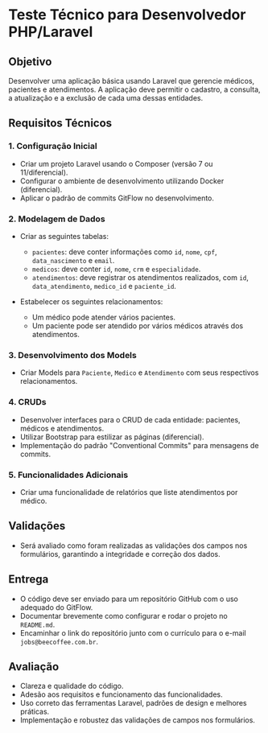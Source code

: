 # Teste Técnico para Desenvolvedor PHP/Laravel

## Objetivo
Desenvolver uma aplicação básica usando Laravel que gerencie médicos, pacientes e atendimentos. A aplicação deve permitir o cadastro, a consulta, a atualização e a exclusão de cada uma dessas entidades.

## Requisitos Técnicos

### 1. Configuração Inicial
- Criar um projeto Laravel usando o Composer (versão 7 ou 11/diferencial).
- Configurar o ambiente de desenvolvimento utilizando Docker (diferencial).
- Aplicar o padrão de commits GitFlow no desenvolvimento.

### 2. Modelagem de Dados
- Criar as seguintes tabelas:
  - `pacientes`: deve conter informações como `id`, `nome`, `cpf`, `data_nascimento` e `email`.
  - `medicos`: deve conter `id`, `nome`, `crm` e `especialidade`.
  - `atendimentos`: deve registrar os atendimentos realizados, com `id`, `data_atendimento`, `medico_id` e `paciente_id`.

- Estabelecer os seguintes relacionamentos:
  - Um médico pode atender vários pacientes.
  - Um paciente pode ser atendido por vários médicos através dos atendimentos.

### 3. Desenvolvimento dos Models
- Criar Models para `Paciente`, `Medico` e `Atendimento` com seus respectivos relacionamentos.

### 4. CRUDs
- Desenvolver interfaces para o CRUD de cada entidade: pacientes, médicos e atendimentos.
- Utilizar Bootstrap para estilizar as páginas (diferencial).
- Implementação do padrão "Conventional Commits" para mensagens de commits.

### 5. Funcionalidades Adicionais
- Criar uma funcionalidade de relatórios que liste atendimentos por médico.

## Validações
- Será avaliado como foram realizadas as validações dos campos nos formulários, garantindo a integridade e correção dos dados.

## Entrega
- O código deve ser enviado para um repositório GitHub com o uso adequado do GitFlow.
- Documentar brevemente como configurar e rodar o projeto no `README.md`.
- Encaminhar o link do repositório junto com o currículo para o e-mail `jobs@beecoffee.com.br`.

## Avaliação
- Clareza e qualidade do código.
- Adesão aos requisitos e funcionamento das funcionalidades.
- Uso correto das ferramentas Laravel, padrões de design e melhores práticas.
- Implementação e robustez das validações de campos nos formulários.
